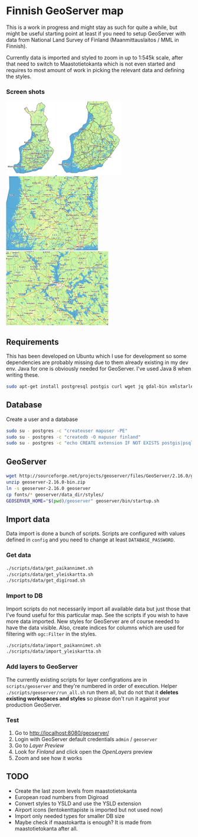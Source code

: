 # Finnish GeoServer map

This is a work in progress and might stay as such for quite a while, but might be useful starting point at least if you need to setup GeoServer with data from National Land Survey of Finland (Maanmittauslaitos / MML in Finnish).

Currently data is imported and styled to zoom in up to 1:545k scale, after that need to switch to Maastotietokanta which is not even started and requires to most amount of work in picking the relevant data and defining the styles.

### Screen shots

<a href="https://raw.githubusercontent.com/vesse/mapserver/master/screenshots/1_9M.png">
  <img src="https://raw.githubusercontent.com/vesse/mapserver/master/screenshots/1_9M.png"
       height="200"
       alt="1:9M">
</a>

<a href="https://raw.githubusercontent.com/vesse/mapserver/master/screenshots/1_4M.png">
  <img src="https://raw.githubusercontent.com/vesse/mapserver/master/screenshots/1_4M.png"
       height="200"
       alt="1:4M">
</a>

<a href="https://raw.githubusercontent.com/vesse/mapserver/master/screenshots/1_1M.png">
  <img src="https://raw.githubusercontent.com/vesse/mapserver/master/screenshots/1_1M.png"
       height="200"
       alt="1:1M">
</a>

<a href="https://raw.githubusercontent.com/vesse/mapserver/master/screenshots/1_545k.png">
  <img src="https://raw.githubusercontent.com/vesse/mapserver/master/screenshots/1_545k.png"
       height="200"
       alt="1:545k">
</a>


## Requirements

This has been developed on Ubuntu which I use for development so some dependencies are probably missing due to them already existing in my dev env. Java for one is obviously needed for GeoServer. I've used Java 8 when writing these.

```bash
sudo apt-get install postgresql postgis curl wget jq gdal-bin xmlstarlet
```

## Database

Create a user and a database

```bash
sudo su - postgres -c "createuser mapuser -PE"
sudo su - postgres -c "createdb -O mapuser finland"
sudo su - postgres -c "echo CREATE extension IF NOT EXISTS postgis|psql finland"
```

## GeoServer

```bash
wget http://sourceforge.net/projects/geoserver/files/GeoServer/2.16.0/geoserver-2.16.0-bin.zip
unzip geoserver-2.16.0-bin.zip
ln -s geoserver-2.16.0 geoserver
cp fonts/* geoserver/data_dir/styles/
GEOSERVER_HOME="$(pwd)/geoserver" geoserver/bin/startup.sh
```

## Import data

Data import is done a bunch of scripts. Scripts are configured with values defined in `config` and you need to change at least `DATABASE_PASSWORD`.

### Get data

```bash
./scripts/data/get_paikannimet.sh
./scripts/data/get_yleiskartta.sh
./scripts/data/get_digiroad.sh
```

### Import to DB

Import scripts do not necessarily import all available data but just those that I've found useful for this particular map. See the scripts if you wish to have more data imported. New styles for GeoServer are of course needed to have the data visible. Also, create indices for columns which are used for filtering with `ogc:Filter` in the styles.

```bash
./scripts/data/import_paikannimet.sh
./scripts/data/import_yleiskartta.sh
```

### Add layers to GeoServer

The currently existing scripts for layer configrations are in `scripts/geoserver` and they're numbered in order of execution. Helper `./scripts/geoserver/run_all.sh` run them all, but do not that it **deletes existing workspaces and styles** so please don't run it against your production GeoServer.

### Test

1. Go to [http://localhost:8080/geoserver/](http://localhost:8080/geoserver/)
2. Login with GeoServer default credentials `admin` / `geoserver`
3. Go to _Layer Preview_
4. Look for _Finland_ and click open the _OpenLayers_ preview
5. Zoom and see how it works

## TODO

- Create the last zoom levels from maastotietokanta
- European road numbers from Digiroad
- Convert styles to YSLD and use the YSLD extension
- Airport icons (lentokenttapiste is imported but not used now)
- Import only needed types for smaller DB size
- Maybe check if maastokartta is enough? It is made from maastotietokanta after all.
